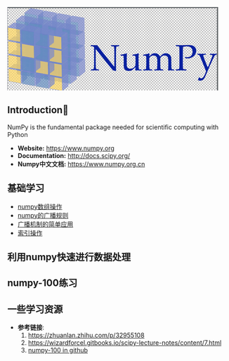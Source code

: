 ![Numpy](numpy.png)
## Introduction📖
NumPy is the fundamental package needed for scientific computing with Python
- **Website:** https://www.numpy.org
- **Documentation:** http://docs.scipy.org/
- **Numpy中文文档:** https://www.numpy.org.cn

## 基础学习
- [numpy数组操作](numpy_array_operation.py)
- [numpy的广播规则](numpy_broadcasting.py)
- [广播机制的简单应用](numpy_broadcasting2.py)
- [索引操作](numpy_index_operation.py)
## 利用numpy快速进行数据处理
## numpy-100练习

## 一些学习资源
- **参考链接**:
    1. https://zhuanlan.zhihu.com/p/32955108
    2. https://wizardforcel.gitbooks.io/scipy-lecture-notes/content/7.html
    3. [numpy-100 in github](https://github.com/rougier/numpy-100)
